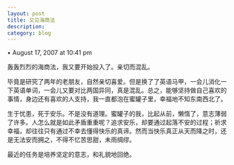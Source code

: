 ```yaml
---
layout: post
title: 又见海商法
description: 
category: blog
---
```

• August 17, 2007 at 10:41 pm 
 
轰轰烈烈的海商法，我又要开始投入了。亲切而混乱。

毕竟是研究了两年的老朋友，自然亲切喜爱。但是换了了英语马甲，一会儿消化一下英语单词，一会儿又要对比两国异同，真是混乱。总之，能够坚持做自己喜欢的事情，身边还有喜欢的人支持，我一直都泡在蜜罐子里，幸福地不知东南西北了。

生于忧患，死于安乐。不是没有道理。蜜罐子的我，比起从前，懒惰了，意志薄弱了许多。人怎么就是如此矛盾重重呢？追求安乐，却要通过起落不安的过程；祈求幸福，却往往只有通过不幸去懂得快乐的真谛。然而当快乐真正从天而降之时，还是无法安而拥之，不得不忆苦思甜，未雨绸缪。

最近的任务是培养坚定的意志，和礼貌地回绝。